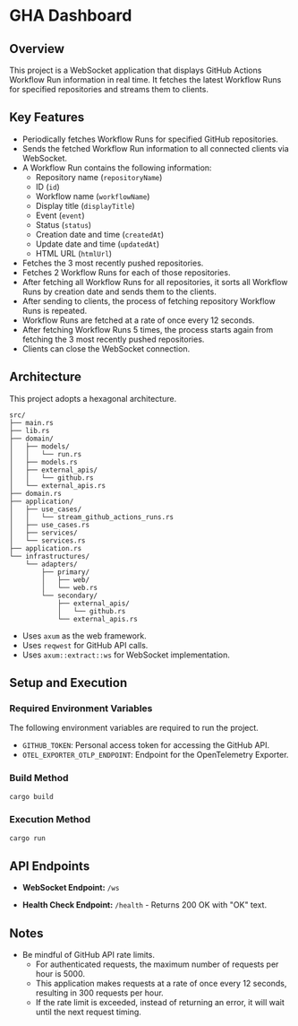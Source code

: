 # GHA Dashboard

## Overview

This project is a WebSocket application that displays GitHub Actions Workflow Run information in real time. It fetches the latest Workflow Runs for specified repositories and streams them to clients.

## Key Features

- Periodically fetches Workflow Runs for specified GitHub repositories.
- Sends the fetched Workflow Run information to all connected clients via WebSocket.
- A Workflow Run contains the following information:
  - Repository name (`repositoryName`)
  - ID (`id`)
  - Workflow name (`workflowName`)
  - Display title (`displayTitle`)
  - Event (`event`)
  - Status (`status`)
  - Creation date and time (`createdAt`)
  - Update date and time (`updatedAt`)
  - HTML URL (`htmlUrl`)
- Fetches the 3 most recently pushed repositories.
- Fetches 2 Workflow Runs for each of those repositories.
- After fetching all Workflow Runs for all repositories, it sorts all Workflow Runs by creation date and sends them to the clients.
- After sending to clients, the process of fetching repository Workflow Runs is repeated.
- Workflow Runs are fetched at a rate of once every 12 seconds.
- After fetching Workflow Runs 5 times, the process starts again from fetching the 3 most recently pushed repositories.
- Clients can close the WebSocket connection.

## Architecture

This project adopts a hexagonal architecture.

```
src/
├── main.rs
├── lib.rs
├── domain/
│   ├── models/
│   │   └── run.rs
│   ├── models.rs
│   ├── external_apis/
│   │   └── github.rs
│   └── external_apis.rs
├── domain.rs
├── application/
│   ├── use_cases/
│   │   └── stream_github_actions_runs.rs
│   ├── use_cases.rs
│   ├── services/
│   └── services.rs
├── application.rs
└── infrastructures/
    └── adapters/
        ├── primary/
        │   ├── web/
        │   └── web.rs
        └── secondary/
            ├── external_apis/
            │   └── github.rs
            └── external_apis.rs
```

- Uses `axum` as the web framework.
- Uses `reqwest` for GitHub API calls.
- Uses `axum::extract::ws` for WebSocket implementation.

## Setup and Execution

### Required Environment Variables

The following environment variables are required to run the project.

- `GITHUB_TOKEN`: Personal access token for accessing the GitHub API.
- `OTEL_EXPORTER_OTLP_ENDPOINT`: Endpoint for the OpenTelemetry Exporter.

### Build Method

```bash
cargo build
```

### Execution Method

```bash
cargo run
```

## API Endpoints

- **WebSocket Endpoint:** `/ws`

- **Health Check Endpoint:** `/health` - Returns 200 OK with "OK" text.
## Notes

- Be mindful of GitHub API rate limits.
  - For authenticated requests, the maximum number of requests per hour is 5000.
  - This application makes requests at a rate of once every 12 seconds, resulting in 300 requests per hour.
  - If the rate limit is exceeded, instead of returning an error, it will wait until the next request timing.
